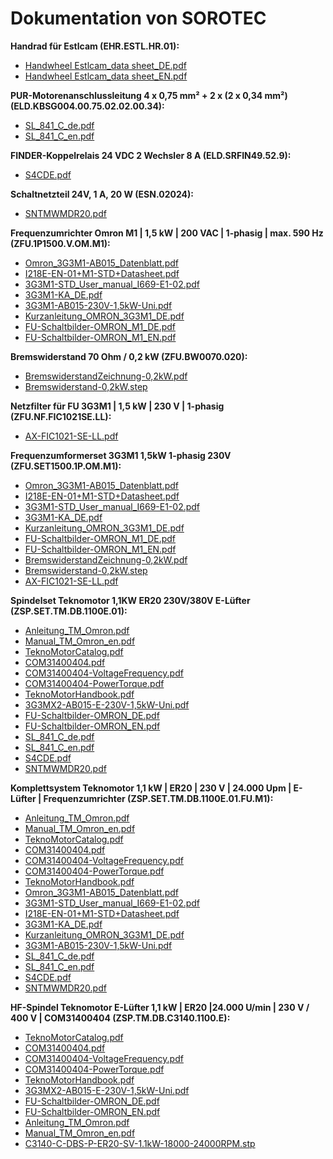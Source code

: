 # Dokumentation von SOROTEC
<strong>Handrad f&uuml;r Estlcam (EHR.ESTL.HR.01):</strong><ul>
<li><a href="https://www.upload.sorotec.de/doku/manuals/Handwheel Estlcam_data sheet_DE.pdf">Handwheel Estlcam_data sheet_DE.pdf</a>
<li><a href="https://www.upload.sorotec.de/doku/manuals/Handwheel Estlcam_data sheet_EN.pdf">Handwheel Estlcam_data sheet_EN.pdf</a></li></ul>

<strong>PUR-Motorenanschlussleitung 4 x 0,75 mm&sup2; + 2 x (2 x 0,34 mm&sup2;) (ELD.KBSG004.00.75.02.02.00.34):</strong>
<ul>
<li><a href="https://www.upload.sorotec.de/doku/manuals/SL_841_C_de.pdf">SL_841_C_de.pdf</a></li>
<li><a href="https://www.upload.sorotec.de/doku/manuals/SL_841_C_en.pdf">SL_841_C_en.pdf</a></li>
</ul>

<strong>FINDER-Koppelrelais 24 VDC 2 Wechsler 8 A (ELD.SRFIN49.52.9):</strong>
<ul>
<li><a href="https://www.upload.sorotec.de/doku/manuals/S4CDE.pdf">S4CDE.pdf</a></li>
</ul>

<strong>Schaltnetzteil 24V, 1 A, 20 W (ESN.02024):</strong>
<ul>
<li><a href="https://www.upload.sorotec.de/doku/manuals/SNTMWMDR20.pdf">SNTMWMDR20.pdf</a></li>
</ul>
<strong>Frequenzumrichter Omron M1 | 1,5 kW | 200 VAC | 1-phasig | max. 590 Hz (ZFU.1P1500.V.OM.M1):</strong>
<ul>
<li><a href="https://www.uplo=ad.sorotec.de/doku/manuals/Omron_3G3M1-AB015_Datenblatt.pdf">Omron_3G3M1-AB015_Datenblatt.pdf</a></li>
<li><a href="https://www.upload.sorotec.de/doku/manuals/I218E-EN-01+M1-STD+Datasheet.pdf">I218E-EN-01+M1-STD+Datasheet.pdf</a></li>
<li><a href="https://www.upload.sorotec.de/doku/manuals/3G3M1-STD_User_manual_I669-E1-02.pdf">3G3M1-STD_User_manual_I669-E1-02.pdf</a></li>
<li><a href="https://www.upload.sorotec.de/doku/manuals/3G3M1-KA_DE.pdf">3G3M1-KA_DE.pdf</a></li>
<li><a href="https://www.upload.sorotec.de/doku/manuals/3G3M1-AB015-230V-1,5kW-Uni.pdf">3G3M1-AB015-230V-1,5kW-Uni.pdf</a></li>
<li><a href="https://www.upload.sorotec.de/doku/manuals/Kurzanleitung_OMRON_3G3M1_DE.pdf">Kurzanleitung_OMRON_3G3M1_DE.pdf</a></li>
<li><a href="https://www.upload.sorotec.de/doku/manuals/FU-Schaltbilder-OMRON_M1_DE.pdf">FU-Schaltbilder-OMRON_M1_DE.pdf</a></li>
<li><a href="https://www.upload.sorotec.de/doku/manuals/FU-Schaltbilder-OMRON_M1_EN.pdf">FU-Schaltbilder-OMRON_M1_EN.pdf</a></li>
</ul>
<strong>Bremswiderstand 70 Ohm / 0,2 kW (ZFU.BW0070.020):</strong>
<ul><li><a href="https://www.upload.sorotec.de/doku/manuals/BremswiderstandZeichnung-0,2kW.pdf">BremswiderstandZeichnung-0,2kW.pdf</a></li>
<li><a href="https://www.upload.sorotec.de/doku/manuals/Bremswiderstand-0,2kW.step">Bremswiderstand-0,2kW.step</a></li></ul>

<strong>Netzfilter f&uuml;r FU 3G3M1 | 1,5 kW | 230 V |&nbsp;1-phasig (ZFU.NF.FIC1021SE.LL):</strong>
<ul><li><a href="https://www.upload.sorotec.de/doku/manuals/AX-FIC1021-SE-LL.pdf">AX-FIC1021-SE-LL.pdf</a></li></ul>
<strong>Frequenzumformerset 3G3M1 1,5kW 1-phasig 230V (ZFU.SET1500.1P.OM.M1):</strong>
<ul><li><a href="https://www.upload.sorotec.de/doku/manuals/Omron_3G3M1-AB015_Datenblatt.pdf">Omron_3G3M1-AB015_Datenblatt.pdf</a></li>
<li><a href="https://www.upload.sorotec.de/doku/manuals/I218E-EN-01+M1-STD+Datasheet.pdf">I218E-EN-01+M1-STD+Datasheet.pdf</a></li>
<li><a href="https://www.upload.sorotec.de/doku/manuals/3G3M1-STD_User_manual_I669-E1-02.pdf">3G3M1-STD_User_manual_I669-E1-02.pdf</a></li>
<li><a href="https://www.upload.sorotec.de/doku/manuals/3G3M1-KA_DE.pdf">3G3M1-KA_DE.pdf</a></li>
<li><a href="https://www.upload.sorotec.de/doku/manuals/Kurzanleitung_OMRON_3G3M1_DE.pdf">Kurzanleitung_OMRON_3G3M1_DE.pdf</a></li>
<li><a href="https://www.upload.sorotec.de/doku/manuals/FU-Schaltbilder-OMRON_M1_DE.pdf">FU-Schaltbilder-OMRON_M1_DE.pdf</a></li>
<li><a href="https://www.upload.sorotec.de/doku/manuals/FU-Schaltbilder-OMRON_M1_EN.pdf">FU-Schaltbilder-OMRON_M1_EN.pdf</a></li>
<li><a href="https://www.upload.sorotec.de/doku/manuals/BremswiderstandZeichnung-0,2kW.pdf">BremswiderstandZeichnung-0,2kW.pdf</a></li>
<li><a href="https://www.upload.sorotec.de/doku/manuals/Bremswiderstand-0,2kW.step">Bremswiderstand-0,2kW.step</a></li>
<li><a href="https://www.upload.sorotec.de/doku/manuals/AX-FIC1021-SE-LL.pdf">AX-FIC1021-SE-LL.pdf</a></li></ul>

<strong>Spindelset Teknomotor 1,1KW ER20 230V/380V E-L&uuml;fter (ZSP.SET.TM.DB.1100E.01):</strong>
<ul><li><a href="https://www.upload.sorotec.de/doku/manuals/Anleitung_TM_Omron.pdf">Anleitung_TM_Omron.pdf</a></li>
<li><a href="https://www.upload.sorotec.de/doku/manuals/Manual_TM_Omron_en.pdf">Manual_TM_Omron_en.pdf</a></li>
<li><a href="https://www.upload.sorotec.de/doku/manuals/TeknoMotorCatalog.pdf">TeknoMotorCatalog.pdf</a></li>
<li><a href="https://www.upload.sorotec.de/doku/manuals/COM31400404.pdf">COM31400404.pdf</a></li>
<li><a href="https://www.upload.sorotec.de/doku/manuals/COM31400404-VoltageFrequency.pdf">COM31400404-VoltageFrequency.pdf</a></li>
<li><a href="https://www.upload.sorotec.de/doku/manuals/COM31400404-PowerTorque.pdf">COM31400404-PowerTorque.pdf</a></li>
<li><a href="https://www.upload.sorotec.de/doku/manuals/TeknoMotorHandbook.pdf">TeknoMotorHandbook.pdf</a></li>
<li><a href="https://www.upload.sorotec.de/doku/manuals/3G3MX2-AB015-E-230V-1,5kW-Uni.pdf">3G3MX2-AB015-E-230V-1,5kW-Uni.pdf</a></li>
<li><a href="https://www.upload.sorotec.de/doku/manuals/FU-Schaltbilder-OMRON_DE.pdf">FU-Schaltbilder-OMRON_DE.pdf</a></li>
<li><a href="https://www.upload.sorotec.de/doku/manuals/FU-Schaltbilder-OMRON_EN.pdf">FU-Schaltbilder-OMRON_EN.pdf</a></li>
<li><a href="https://www.upload.sorotec.de/doku/manuals/SL_841_C_de.pdf">SL_841_C_de.pdf</a></li>
<li><a href="https://www.upload.sorotec.de/doku/manuals/SL_841_C_en.pdf">SL_841_C_en.pdf</a></li>
<li><a href="https://www.upload.sorotec.de/doku/manuals/S4CDE.pdf">S4CDE.pdf</a></li>
<li><a href="https://www.upload.sorotec.de/doku/manuals/SNTMWMDR20.pdf">SNTMWMDR20.pdf</a></li></ul>
<strong>Komplettsystem Teknomotor 1,1 kW | ER20 | 230 V | 24.000 Upm | E-L&uuml;fter | Frequenzumrichter (ZSP.SET.TM.DB.1100E.01.FU.M1):</strong>
<ul><li><a href="https://www.upload.sorotec.de/doku/manuals/Anleitung_TM_Omron.pdf">Anleitung_TM_Omron.pdf</a></li>
<li><a href="https://www.upload.sorotec.de/doku/manuals/Manual_TM_Omron_en.pdf">Manual_TM_Omron_en.pdf</a></li>
<li><a href="https://www.upload.sorotec.de/doku/manuals/TeknoMotorCatalog.pdf">TeknoMotorCatalog.pdf</a></li>
<li><a href="https://www.upload.sorotec.de/doku/manuals/COM31400404.pdf">COM31400404.pdf</a></li>
<li><a href="https://www.upload.sorotec.de/doku/manuals/COM31400404-VoltageFrequency.pdf">COM31400404-VoltageFrequency.pdf</a></li>
<li><a href="https://www.upload.sorotec.de/doku/manuals/COM31400404-PowerTorque.pdf">COM31400404-PowerTorque.pdf</a></li>
<li><a href="https://www.upload.sorotec.de/doku/manuals/TeknoMotorHandbook.pdf">TeknoMotorHandbook.pdf</a></li>
<li><a href="https://www.upload.sorotec.de/doku/manuals/Omron_3G3M1-AB015_Datenblatt.pdf">Omron_3G3M1-AB015_Datenblatt.pdf</a></li>
<li><a href="https://www.upload.sorotec.de/doku/manuals/3G3M1-STD_User_manual_I669-E1-02.pdf">3G3M1-STD_User_manual_I669-E1-02.pdf</a></li>
<li><a href="https://www.upload.sorotec.de/doku/manuals/I218E-EN-01+M1-STD+Datasheet.pdf">I218E-EN-01+M1-STD+Datasheet.pdf</a></li>
<li><a href="https://www.upload.sorotec.de/doku/manuals/3G3M1-KA_DE.pdf">3G3M1-KA_DE.pdf</a></li>
<li><a href="https://www.upload.sorotec.de/doku/manuals/Kurzanleitung_OMRON_3G3M1_DE.pdf">Kurzanleitung_OMRON_3G3M1_DE.pdf</a></li>
<li><a href="https://www.upload.sorotec.de/doku/manuals/3G3M1-AB015-230V-1,5kW-Uni.pdf">3G3M1-AB015-230V-1,5kW-Uni.pdf</a></li>
<li><a href="https://www.upload.sorotec.de/doku/manuals/SL_841_C_de.pdf">SL_841_C_de.pdf</a></li>
<li><a href="https://www.upload.sorotec.de/doku/manuals/SL_841_C_en.pdf">SL_841_C_en.pdf</a></li>
<li><a href="https://www.upload.sorotec.de/doku/manuals/S4CDE.pdf">S4CDE.pdf</a></li>
<li><a href="https://www.upload.sorotec.de/doku/manuals/SNTMWMDR20.pdf">SNTMWMDR20.pdf</a></li></ul>

<strong>HF-Spindel Teknomotor E-L&uuml;fter 1,1 kW | ER20 |24.000 U/min | 230 V / 400 V | COM31400404 (ZSP.TM.DB.C3140.1100.E):</strong>
<ul><li><a href="https://www.upload.sorotec.de/doku/manuals/TeknoMotorCatalog.pdf">TeknoMotorCatalog.pdf</a></li>
<li><a href="https://www.upload.sorotec.de/doku/manuals/COM31400404.pdf">COM31400404.pdf</a></li>
<li><a href="https://www.upload.sorotec.de/doku/manuals/COM31400404-VoltageFrequency.pdf">COM31400404-VoltageFrequency.pdf</a></li>
<li><a href="https://www.upload.sorotec.de/doku/manuals/COM31400404-PowerTorque.pdf">COM31400404-PowerTorque.pdf</a></li>
<li><a href="https://www.upload.sorotec.de/doku/manuals/TeknoMotorHandbook.pdf">TeknoMotorHandbook.pdf</a></li>
<li><a href="https://www.upload.sorotec.de/doku/manuals/3G3MX2-AB015-E-230V-1,5kW-Uni.pdf">3G3MX2-AB015-E-230V-1,5kW-Uni.pdf</a></li>
<li><a href="https://www.upload.sorotec.de/doku/manuals/FU-Schaltbilder-OMRON_DE.pdf">FU-Schaltbilder-OMRON_DE.pdf</a></li>
<li><a href="https://www.upload.sorotec.de/doku/manuals/FU-Schaltbilder-OMRON_EN.pdf">FU-Schaltbilder-OMRON_EN.pdf</a></li>
<li><a href="https://www.upload.sorotec.de/doku/manuals/Anleitung_TM_Omron.pdf">Anleitung_TM_Omron.pdf</a></li>
<li><a href="https://www.upload.sorotec.de/doku/manuals/Manual_TM_Omron_en.pdf">Manual_TM_Omron_en.pdf</a></li>
<li><a href="https://www.upload.sorotec.de/doku/manuals/C3140-C-DBS-P-ER20-SV-1.1kW-18000-24000RPM.stp">C3140-C-DBS-P-ER20-SV-1.1kW-18000-24000RPM.stp</a></li></ul>
